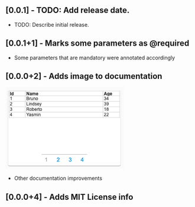 ## [0.0.1] - TODO: Add release date.

* TODO: Describe initial release.

## [0.0.1+1] - Marks some parameters as @required

* Some parameters that are mandatory were annotated accordingly

## [0.0.0+2] - Adds image to documentation

<img src="./sample1.png"/><br/>
* Other documentation improvements

## [0.0.0+4] - Adds MIT License info